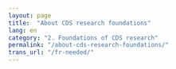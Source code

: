 ```yaml
---
layout: page
title:  "About CDS research foundations"
lang: en
category: "2. Foundations of CDS research"
permalink: "/about-cds-research-foundations/"
trans_url: "/fr-needed/"
---
```

